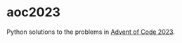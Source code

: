 # aoc2023
Python solutions to the problems in [Advent of Code 2023](https://adventofcode.com/2023).
